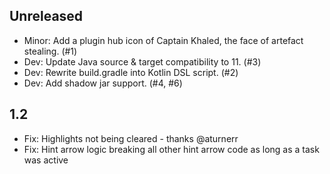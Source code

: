 ## Unreleased

- Minor: Add a plugin hub icon of Captain Khaled, the face of artefact stealing. (#1)
- Dev: Update Java source & target compatibility to 11. (#3)
- Dev: Rewrite build.gradle into Kotlin DSL script. (#2)
- Dev: Add shadow jar support. (#4, #6)

## 1.2

- Fix: Highlights not being cleared - thanks @aturnerr
- Fix: Hint arrow logic breaking all other hint arrow code as long as a task was active
